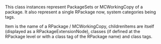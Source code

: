 This class instances represent PackageSets or MCWorkingCopy of a package. It also represent a single RPackage now, system categories being tags.

Item is the name of a RPackage / MCWorkingCopy, childrenItems are itself (displayed as a RPackageExtensionNode), classes (if defined at the RPackage level or with a class tag of the RPackage name) and class tags.
